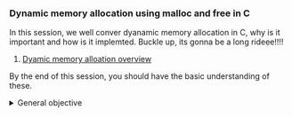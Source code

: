 ### Dynamic memory allocation using malloc and free in C

In this session, we well conver dyanamic memory allocation in C, why is it important and how is it implemted.
Buckle up, its gonna be a long rideee!!!!


1. [Dyamic memory alloation overview](https://s3.amazonaws.com/alx-intranet.hbtn.io/uploads/misc/2021/1/a094c90e7f466bbeaa49cb24c8f04e7f27aaad41.pdf?X-Amz-Algorithm=AWS4-HMAC-SHA256&X-Amz-Credential=AKIARDDGGGOUSBVO6H7D%2F20221014%2Fus-east-1%2Fs3%2Faws4_request&X-Amz-Date=20221014T190316Z&X-Amz-Expires=86400&X-Amz-SignedHeaders=host&X-Amz-Signature=2bc8065b92c043249914c3bcec07899997842025ce5bd687508d77fafcda9bc3)


By the end of this session, you should have the basic understanding of these.

<details>
<summary>General objective</summary>
<ul>
<li>What is the difference between automatic and dynamic allocation</li>
<li>What is <code>malloc</code> and <code>free</code> and how to use them</li>
<li>Why and when use malloc</li>
</ul>
</details>